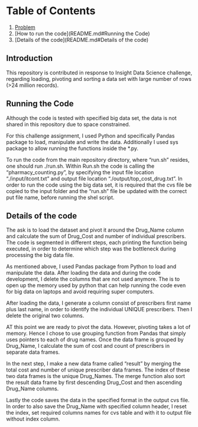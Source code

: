 # Table of Contents
1. [Problem](README.md#Introduction)
1. [How to run the code](README.md#Running the Code)
1. [Details of the code](README.md#Details of the code)

## Introduction
This repository is contributed in response to Insight Data Science challenge, regarding loading, pivoting and sorting a data set with large number of rows (>24 million records). 

## Running the Code
Although the code is tested with specified big data set, the data is not shared in this repository due to space constrained. 

For this challenge assignment, I used Python and specifically Pandas package to load, manipulate and write the data. Additionally I used sys package to allow running the functions inside the *.py.

To run the code from the main repository directory, where “run.sh” resides, one should run ./run.sh. Within Run.sh the code is calling the “pharmacy_counting.py”, by specifying the input file location “./input/itcont.txt” and output file location “./output/top_cost_drug.txt”. In order to run the code using the big data set, it is required that the cvs file be copied to the input folder and the “run.sh” file be updated with the correct put file name, before running the shel script. 

## Details of the code
The ask is to load the dataset and pivot it around the Drug_Name column and calculate the sum of Drug_Cost and number of individual prescribers. The code is segmented in different steps, each printing the function being executed, in order to determine which step was the bottleneck during processing the big data file. 

As mentioned above, I used Pandas package from Python to load and manipulate the data. After loading the data and during the code development, I delete the columns that are not used anymore. The is to open up the memory used by python that can help running the code even for big data on laptops and avoid requiring super computers. 

After loading the data, I generate a column consist of prescribers first name plus last name, in order to identify the individual UNIQUE prescribers. Then I delete the original two columns. 

AT this point we are ready to pivot the data. However, pivoting takes a lot of memory. Hence I chose to use grouping function from Pandas that simply uses pointers to each of drug names. Once the data frame is grouped by Drug_Name, I calculate the sum of cost and count of prescribers in separate data frames.

In the next step, I make a new data frame called “result” by merging the total cost and number of unique prescriber data frames. The index of these two data frames is the unique Drug_Names. The merge function also sort the result data frame by first descending Drug_Cost and then ascending Drug_Name columns. 

Lastly the code saves the data in the specified format in the output cvs file. In order to also save the Drug_Name with specified column header, I reset the index, set required columns names for cvs table and with it to output file without index column. 




